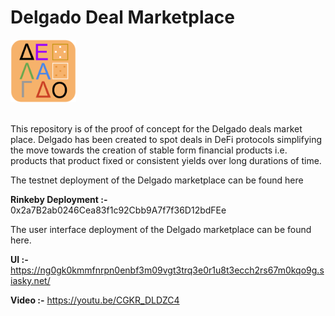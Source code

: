 
# Delgado Deal Marketplace 

<img src="https://github.com/cryptotwilight/delgado/blob/b2e90370e1bd9812eea4b8262649fbec5ef4c804/media/logo%20v0.01.png" width=105, height=100/>

<br/>This repository is of the proof of concept for the Delgado deals market place. Delgado has been created to spot deals in DeFi protocols simplifying the move towards the creation of stable form financial products i.e. products that product fixed or consistent yields over long durations of time. 

The testnet deployment of the Delgado marketplace can be found here 

**Rinkeby Deployment :-** 0x2a7B2ab0246Cea83f1c92Cbb9A7f7f36D12bdFEe

The user interface deployment of the Delgado marketplace can be found here.

**UI :-** https://ng0gk0kmmfnrpn0enbf3m09vgt3trq3e0r1u8t3ecch2rs67m0kqo9g.siasky.net/

**Video :-** https://youtu.be/CGKR_DLDZC4
